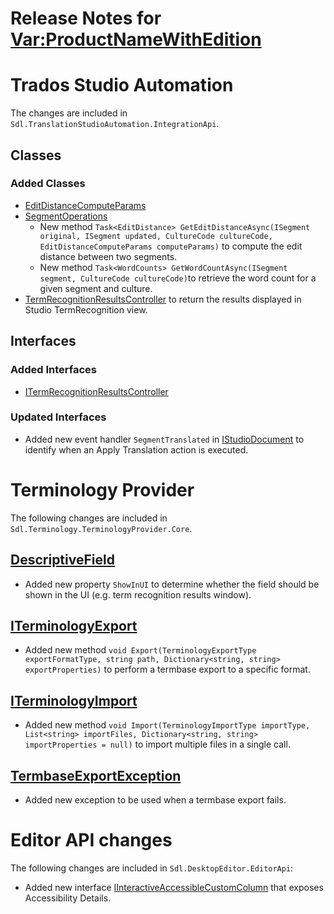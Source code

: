 Release Notes for <Var:ProductNameWithEdition>
===================

# Trados Studio Automation
The changes are included in `Sdl.TranslationStudioAutomation.IntegrationApi`.

## Classes
### Added Classes
* [EditDistanceComputeParams](../../api/integration/Sdl.TranslationStudioAutomation.IntegrationApi.EditDistanceComputeParams.yml)
* [SegmentOperations](../../api/integration/Sdl.TranslationStudioAutomation.IntegrationApi.SegmentOperations.yml)
    * New method `Task<EditDistance> GetEditDistanceAsync(ISegment original, ISegment updated, CultureCode cultureCode, EditDistanceComputeParams computeParams)` to compute the edit distance between two segments.
    * New method `Task<WordCounts> GetWordCountAsync(ISegment segment, CultureCode cultureCode)`to retrieve the word count for a given segment and culture.
* [TermRecognitionResultsController](../../api/integration/Sdl.TranslationStudioAutomation.IntegrationApi.Editor.TermRecognitionResults.TermRecognitionResultsController.yml) to return the results displayed in Studio TermRecognition view.


## Interfaces
### Added Interfaces
* [ITermRecognitionResultsController](../../api/integration/Sdl.TranslationStudioAutomation.IntegrationApi.Editor.TermRecognitionResults.ITermRecognitionResultsController.yml)

### Updated Interfaces
* Added new event handler `SegmentTranslated` in [IStudioDocument](../../api/integration/Sdl.TranslationStudioAutomation.IntegrationApi.IStudioDocument.yml) to identify when an Apply Translation action is executed.

# Terminology Provider
The following changes are included in `Sdl.Terminology.TerminologyProvider.Core`.
## [DescriptiveField](../../api/terminology/Sdl.Terminology.TerminologyProvider.Core.DescriptiveField.yml)
* Added new property `ShowInUI` to determine whether the field should be shown in the UI (e.g. term recognition results window).
## [ITerminologyExport](../../api/terminology/Sdl.Terminology.TerminologyProvider.Core.ITerminologyExport.yml)
* Added new method `void Export(TerminologyExportType exportFormatType, string path, Dictionary<string, string> exportProperties)` to perform a termbase export to a specific format.
## [ITerminologyImport](../../api/terminology/Sdl.Terminology.TerminologyProvider.Core.ITerminologyImport.yml)
* Added new method `void Import(TerminologyImportType importType, List<string> importFiles, Dictionary<string, string> importProperties = null)` to import multiple files in a single call.
## [TermbaseExportException](../../api/terminology/Sdl.Terminology.TerminologyProvider.Core.Exceptions.TermbaseExportException.yml)
* Added new exception to be used when a termbase export fails.

# Editor API changes
The following changes are included in `Sdl.DesktopEditor.EditorApi`:
* Added new interface [IInteractiveAccessibleCustomColumn](../../api/integration/Sdl.DesktopEditor.EditorApi.IInteractiveAccessibleCustomColumn.yml) that exposes Accessibility Details.